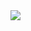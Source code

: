 <img src="https://capsule-render.vercel.app/api?type=waving&color=auto&height=200&section=header&text=Jiyoung's Profile!&fontSize=90" />
